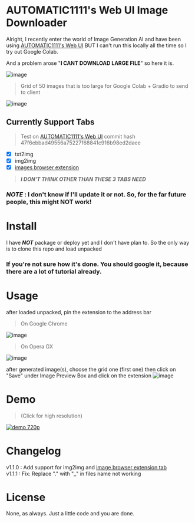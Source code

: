# AUTOMATIC1111's Web UI Image Downloader

Alright, I recently enter the world of Image Generation AI and have been using [AUTOMATIC1111's Web UI](https://github.com/AUTOMATIC1111/stable-diffusion-webui) BUT I can't run this locally all the time so I try out Google Colab. 

And a problem arose "**I CANT DOWNLOAD LARGE FILE**" so here it is.

![image](https://user-images.githubusercontent.com/76484203/201890439-85fdb262-7ae7-4457-80c3-a9cfe0bc4c9e.png)

> Grid of 50 images that is too large for Google Colab + Gradio to send to client

![image](https://user-images.githubusercontent.com/76484203/206149912-499d58e7-31c7-4e4d-88c6-de31ba1a147f.png)


## Currently Support Tabs

> Test on [AUTOMATIC1111's Web UI](https://github.com/AUTOMATIC1111/stable-diffusion-webui) commit hash 47f6ebbad49556a75227f68841c916b98ed2daee

- [x] txt2img
- [x] img2img
- [x] [images browser extension](https://github.com/yfszzx/stable-diffusion-webui-images-browser)

> ***I DON'T THINK OTHER THAN THESE 3 TABS NEED***

### ***NOTE*** : I don't know if I'll update it or not. So, for the far future people, this might **NOT** work!

# Install

I have ***NOT*** package or deploy yet and I don't have plan to. So the only way is to clone this repo and load unpacked

### If you're not sure how it's done. You should google it, because there are a lot of tutorial already.

# Usage

after loaded unpacked, pin the extension to the address bar
> On Google Chrome

![image](https://user-images.githubusercontent.com/76484203/201865183-4af0c625-c6ce-41fa-a0c8-16efe8d17a4a.png)

> On Opera GX

![image](https://user-images.githubusercontent.com/76484203/201865326-c33299ed-65eb-484f-b9cf-735b97b9d0bd.png)

after generated image(s), choose the grid one (first one) then click on "Save" under Image Preview Box and click on the extension
![image](https://user-images.githubusercontent.com/76484203/201866013-0b3ba860-e802-4aa4-a402-df701eafee32.png)

# Demo

> (Click for high resolution)

[![demo 720p](https://user-images.githubusercontent.com/76484203/201904586-7a0dd2f5-d2e4-44f6-b5b2-16964363db9d.gif)](https://www.youtube.com/watch?v=ObJ7ZFMgomM)

# Changelog

v1.1.0 : Add support for img2img and [image browser extension tab](https://github.com/yfszzx/stable-diffusion-webui-images-browser)\
v1.1.1 : Fix: Replace "." with "_" in files name not working

# License

None, as always. Just a little code and you are done.
